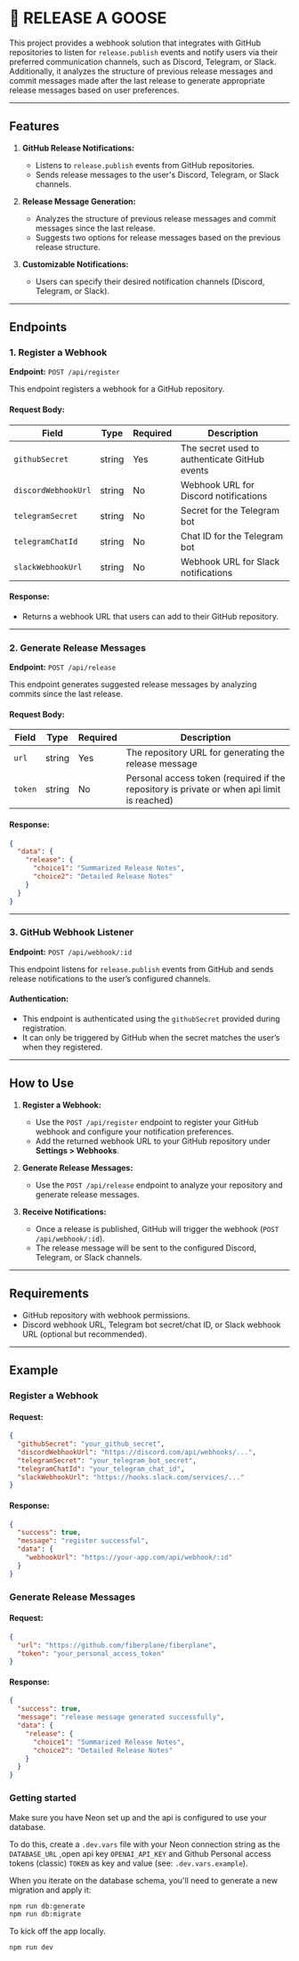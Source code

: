 # 🪿 RELEASE A GOOSE

This project provides a webhook solution that integrates with GitHub repositories to listen for `release.publish` events and notify users via their preferred communication channels, such as Discord, Telegram, or Slack. Additionally, it analyzes the structure of previous release messages and commit messages made after the last release to generate appropriate release messages based on user preferences.

---

## Features

1. **GitHub Release Notifications:**

   - Listens to `release.publish` events from GitHub repositories.
   - Sends release messages to the user's Discord, Telegram, or Slack channels.

2. **Release Message Generation:**

   - Analyzes the structure of previous release messages and commit messages since the last release.
   - Suggests two options for release messages based on the previous release structure.

3. **Customizable Notifications:**
   - Users can specify their desired notification channels (Discord, Telegram, or Slack).

---

## Endpoints

### 1. **Register a Webhook**

**Endpoint:** `POST /api/register`

This endpoint registers a webhook for a GitHub repository.

#### Request Body:

| Field               | Type   | Required | Description                                   |
| ------------------- | ------ | -------- | --------------------------------------------- |
| `githubSecret`      | string | Yes      | The secret used to authenticate GitHub events |
| `discordWebhookUrl` | string | No       | Webhook URL for Discord notifications         |
| `telegramSecret`    | string | No       | Secret for the Telegram bot                   |
| `telegramChatId`    | string | No       | Chat ID for the Telegram bot                  |
| `slackWebhookUrl`   | string | No       | Webhook URL for Slack notifications           |

#### Response:

- Returns a webhook URL that users can add to their GitHub repository.

---

### 2. **Generate Release Messages**

**Endpoint:** `POST /api/release`

This endpoint generates suggested release messages by analyzing commits since the last release.

#### Request Body:

| Field   | Type   | Required | Description                                                                                |
| ------- | ------ | -------- | ------------------------------------------------------------------------------------------ |
| `url`   | string | Yes      | The repository URL for generating the release message                                      |
| `token` | string | No       | Personal access token (required if the repository is private or when api limit is reached) |

#### Response:

```json
{
  "data": {
    "release": {
      "choice1": "Summarized Release Notes",
      "choice2": "Detailed Release Notes"
    }
  }
}
```

---

### 3. **GitHub Webhook Listener**

**Endpoint:** `POST /api/webhook/:id`

This endpoint listens for `release.publish` events from GitHub and sends release notifications to the user’s configured channels.

#### Authentication:

- This endpoint is authenticated using the `githubSecret` provided during registration.
- It can only be triggered by GitHub when the secret matches the user’s when they registered.

---

## How to Use

1. **Register a Webhook:**

   - Use the `POST /api/register` endpoint to register your GitHub webhook and configure your notification preferences.
   - Add the returned webhook URL to your GitHub repository under **Settings > Webhooks**.

2. **Generate Release Messages:**

   - Use the `POST /api/release` endpoint to analyze your repository and generate release messages.

3. **Receive Notifications:**
   - Once a release is published, GitHub will trigger the webhook (`POST /api/webhook/:id`).
   - The release message will be sent to the configured Discord, Telegram, or Slack channels.

---

## Requirements

- GitHub repository with webhook permissions.
- Discord webhook URL, Telegram bot secret/chat ID, or Slack webhook URL (optional but recommended).

---

## Example

### Register a Webhook

#### Request:

```json
{
  "githubSecret": "your_github_secret",
  "discordWebhookUrl": "https://discord.com/api/webhooks/...",
  "telegramSecret": "your_telegram_bot_secret",
  "telegramChatId": "your_telegram_chat_id",
  "slackWebhookUrl": "https://hooks.slack.com/services/..."
}
```

#### Response:

```json
{
  "success": true,
  "message": "register successful",
  "data": {
    "webhookUrl": "https://your-app.com/api/webhook/:id"
  }
}
```

### Generate Release Messages

#### Request:

```json
{
  "url": "https://github.com/fiberplane/fiberplane",
  "token": "your_personal_access_token"
}
```

#### Response:

```json
{
  "success": true,
  "message": "release message generated successfully",
  "data": {
    "release": {
      "choice1": "Summarized Release Notes",
      "choice2": "Detailed Release Notes"
    }
  }
}
```

### Getting started

Make sure you have Neon set up and the api is configured to use your database.

To do this, create a `.dev.vars` file with your Neon connection string as the `DATABASE_URL` ,open api key `OPENAI_API_KEY` and Github Personal access tokens (classic) `TOKEN` as key and value (see: `.dev.vars.example`).

When you iterate on the database schema, you'll need to generate a new migration and apply it:

```sh
npm run db:generate
npm run db:migrate
```

To kick off the app locally.

```sh
npm run dev
```
